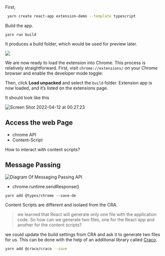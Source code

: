 First,

```bash
 yarn create react-app extension-demo --template typescript
```

Build the app.

```
yarn run build
```

It produces a build folder, which would be used for preview later.

![](https://tva1.sinaimg.cn/large/e6c9d24egy1h17z98qf0fj20lo0fydg8.jpg) 

We are now ready to load the extension into Chrome. This process is relatively straightforward. First, visit `chrome://extensions/` on your Chrome browser and enable the developer mode toggle:

Then, click **Load unpacked** and select the `build` folder. Extension app is now loaded, and it’s listed on the extensions page. 

It should look like this

![Screen Shot 2022-04-12 at 00.27.23](https://tva1.sinaimg.cn/large/e6c9d24egy1h17z9p440yj21040h3gnx.jpg)



## Access the web Page

- chrome API 
- Content-Script

How to interact with content scripts?

## Message Passing

![Diagram Of Messaging Passing API](https://tva1.sinaimg.cn/large/e6c9d24egy1h17za7g1ehj20e8097mxl.jpg)

- chrome.runtime.sendResponse()



```
yarn add @types/chrome --save-de
```



Content Scripts are different and isolaed from the CRA. 

> we learned that React will generate only one file with the application code. So how can we generate two files, one for the React app and another for the content scripts?

we could update the build settings from CRA and ask it to generate two files for us. This can be done with the help of an additional library called [Craco](https://github.com/gsoft-inc/craco).

```bash
yarn add @craco/craco --save
```



